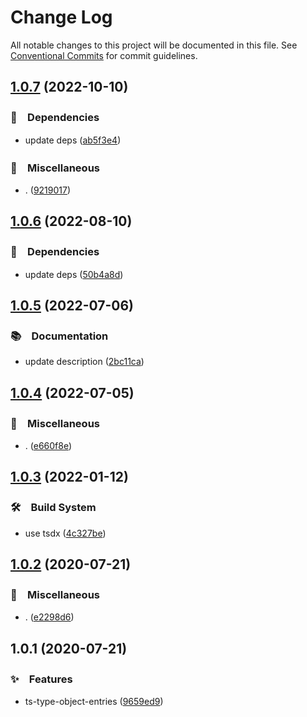 # Change Log

All notable changes to this project will be documented in this file.
See [Conventional Commits](https://conventionalcommits.org) for commit guidelines.

## [1.0.7](https://github.com/bluelovers/ws-ts-type/compare/ts-type-object-entries@1.0.6...ts-type-object-entries@1.0.7) (2022-10-10)



### 📌　Dependencies

* update deps ([ab5f3e4](https://github.com/bluelovers/ws-ts-type/commit/ab5f3e48da1f10ddd4445ba6dda9a0a68c5f656f))


### 🔖　Miscellaneous

* . ([9219017](https://github.com/bluelovers/ws-ts-type/commit/92190178fcf30f881c1d0d36fb141a3394ab3b38))



## [1.0.6](https://github.com/bluelovers/ws-ts-type/compare/ts-type-object-entries@1.0.5...ts-type-object-entries@1.0.6) (2022-08-10)


### 📌　Dependencies

* update deps ([50b4a8d](https://github.com/bluelovers/ws-ts-type/commit/50b4a8dab38d41ccf29b194be76f9fb5673f8162))





## [1.0.5](https://github.com/bluelovers/ws-ts-type/compare/ts-type-object-entries@1.0.4...ts-type-object-entries@1.0.5) (2022-07-06)


### 📚　Documentation

* update description ([2bc11ca](https://github.com/bluelovers/ws-ts-type/commit/2bc11cab69582e465b7e6e4e04163964aacf7904))





## [1.0.4](https://github.com/bluelovers/ws-ts-type/compare/ts-type-object-entries@1.0.3...ts-type-object-entries@1.0.4) (2022-07-05)


### 🔖　Miscellaneous

* . ([e660f8e](https://github.com/bluelovers/ws-ts-type/commit/e660f8e0b4e0afda0bfabfbcbe8e2c10b3e69a80))





## [1.0.3](https://github.com/bluelovers/ws-ts-type/compare/ts-type-object-entries@1.0.2...ts-type-object-entries@1.0.3) (2022-01-12)


### 🛠　Build System

* use tsdx ([4c327be](https://github.com/bluelovers/ws-ts-type/commit/4c327be5e41d612991a377ebcce9c9d77c8959ce))





## [1.0.2](https://github.com/bluelovers/ws-ts-type/compare/ts-type-object-entries@1.0.1...ts-type-object-entries@1.0.2) (2020-07-21)


### 🔖　Miscellaneous

* . ([e2298d6](https://github.com/bluelovers/ws-ts-type/commit/e2298d674027a7109f52bb17f8041a783c5b9e86))





## 1.0.1 (2020-07-21)


### ✨　Features

* ts-type-object-entries ([9659ed9](https://github.com/bluelovers/ws-ts-type/commit/9659ed909c456215e62051980851f7a6dd68db43))
